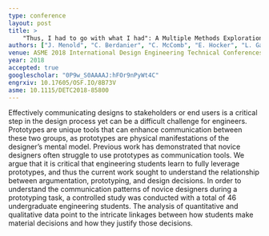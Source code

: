 ```yaml
---
type: conference
layout: post
title: >
    "Thus, I had to go with what I had": A Multiple Methods Exploration of Novice Designers Articulation of Prototyping Decisions
authors: ["J. Menold", "C. Berdanier", "C. McComb", "E. Hocker", "L. Gardner"]
venue: ASME 2018 International Design Engineering Technical Conferences and Computers and Information in Engineering Conference
year: 2018
accepted: true
googlescholar: "0P9w_S0AAAAJ:hFOr9nPyWt4C"
engrxiv: 10.17605/OSF.IO/8B73V
asme: 10.1115/DETC2018-85800
---
```

Effectively communicating designs to stakeholders or end users is a critical step in the design process yet can be a difficult challenge for engineers. Prototypes are unique tools that can enhance communication between these two groups, as prototypes are physical manifestations of the designer’s mental model. Previous work has demonstrated that novice designers often struggle to use prototypes as communication tools. We argue that it is critical that engineering students learn to fully leverage prototypes, and thus the current work sought to understand the relationship between argumentation, prototyping, and design decisions. In order to understand the communication patterns of novice designers during a prototyping task, a controlled study was conducted with a total of 46 undergraduate engineering students. The analysis of quantitative and qualitative data point to the intricate linkages between how students make material decisions and how they justify those decisions.
